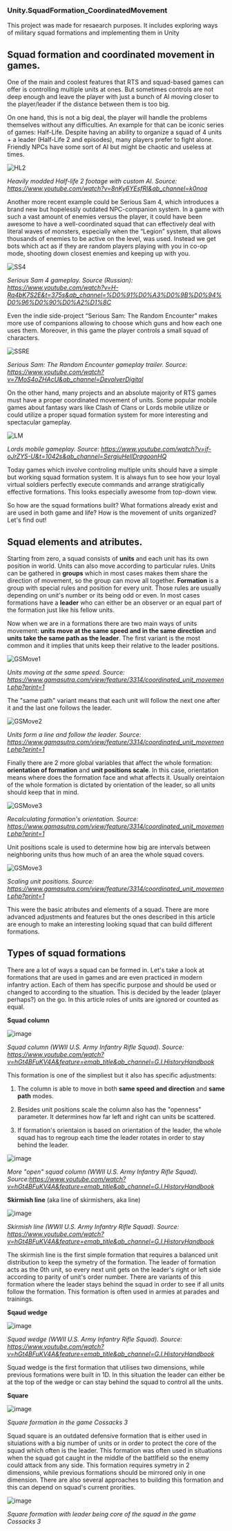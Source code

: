 ### Unity.SquadFormation_CoordinatedMovement
This project was made for resaearch purposes. It includes exploring ways of military squad formations and implementing them in Unity

## Squad formation and coordinated movement in games.

One of the main and coolest features that RTS and squad-based games can offer is controlling multiple units at ones. But sometimes controls are not deep enough and leave the player with just a bunch of AI moving closer to the player/leader if the distance between them is too big. 

On one hand, this is not a big deal, the player will handle the problems themselves without any difficulties. An example for that can be iconic series of games: Half-Life. Despite having an ability to organize a squad of 4 units + a leader (Half-Life 2 and episodes), many players prefer to fight alone. Friendly NPCs have some sort of AI but might be chaotic and useless at times. 

![HL2](https://user-images.githubusercontent.com/76696557/103245402-582d8b80-4960-11eb-9923-2c25362abfcd.gif)

*Heavily modded Half-life 2 footage with custom AI. Source: https://www.youtube.com/watch?v=8nKy6YEsfRI&ab_channel=k0noa*

Another more recent example could be Serious Sam 4, which introduces a brand new but hopelessly outdated NPC-companion system. In a game with such a vast amount of enemies versus the player, it could have been awesome to have a well-coordinated squad that can effectively deal with literal waves of monsters, especially when the “Legion” system, that allows thousands of enemies to be active on the level, was used. Instead we get bots which act as if they are random players playing with you in co-op mode, shooting down closest enemies and keeping up with you. 

![SS4](https://user-images.githubusercontent.com/76696557/103245420-667ba780-4960-11eb-83b8-8e318556f9d8.gif)

*Serious Sam 4 gameplay. Source (Russian): https://www.youtube.com/watch?v=H-Ra4bK7S2E&t=375s&ab_channel=%D0%91%D0%A3%D0%9B%D0%94%D0%96%D0%90%D0%A2%D1%8C*

Even the indie side-project “Serious Sam: The Random Encounter” makes more use of companions allowing to choose which guns and how each one uses them. Moreover, in this game the player controls a small squad of characters.

![SSRE](https://user-images.githubusercontent.com/76696557/103245422-67acd480-4960-11eb-87b1-3f6ecb033c59.gif)

*Serious Sam: The Random Encounter gameplay trailer. Source: https://www.youtube.com/watch?v=7MoS4oZHAcU&ab_channel=DevolverDigital*

On the other hand, many projects and an absolute majority of RTS games must have a proper coordinated movement of units. Some popular mobile games about fantasy wars like Clash of Clans or Lords mobile utilize or could utilize a proper squad formation system for more interesting and spectacular gameplay.

![LM](https://user-images.githubusercontent.com/76696557/103245413-61b6f380-4960-11eb-9ad3-2aac81753b7a.gif)

*Lords mobile gameplay. Source: https://www.youtube.com/watch?v=jf-oJrZY5-U&t=1042s&ab_channel=SergiuHellDragoonHQ*

Today games which involve controling multiple units should have a simple but working squad formation system. It is always fun to see how your loyal virtual soldiers perfectly execute commands and arrange stratigically effective formations. This looks especially awesome from top-down view.

So how are the squad formations built? What formations already exist and are used in both game and life? How is the movement of units organized? Let's find out!

## Squad elements and atributes.

Starting from zero, a squad consists of **units** and each unit has its own position in world. Units can also move according to particular rules. Units can be gathered in **groups** which in most cases makes them share the direction of movement, so the group can move all together. **Formation** is a group with special rules and position for every unit. Those rules are usually depending on unit's number or its being odd or even. In most cases formations have a **leader** who can either be an observer or an equal part of the formation just like his fellow units.

Now when we are in a formations there are two main ways of units movement: **units move at the same speed and in the same direction** and **units take the same path as the leader**. The first variant is the most common and it implies that units keep their relative to the leader positions.

![GSMove1](https://www.gamasutra.com/features/19990129/02move01.jpg)

*Units moving at the same speed. Source: https://www.gamasutra.com/view/feature/3314/coordinated_unit_movement.php?print=1*

The "same path" variant means that each unit will follow the next one after it and the last one follows the leader.

![GSMove2](https://www.gamasutra.com/features/19990129/02move02.jpg)

*Units form a line and follow the leader. Source: https://www.gamasutra.com/view/feature/3314/coordinated_unit_movement.php?print=1*

Finally there are 2 more global variables that affect the whole formation: **orientation of formation** and **unit positions scale**.
In this case, orientation means where does the formation face and what affects it. Usually oreintaion of the whole formation is dictated by orientation of the leader, so all units should keep that in mind.

![GSMove3](https://www.gamasutra.com/features/19990129/02move06.jpg)

*Recalculating formation's orientation. Source: https://www.gamasutra.com/view/feature/3314/coordinated_unit_movement.php?print=1*

Unit positions scale is used to determine how big are intervals between neighboring units thus how much of an area the whole squad covers.

![GSMove3](https://www.gamasutra.com/features/19990129/02move07.jpg)

*Scaling unit positions. Source: https://www.gamasutra.com/view/feature/3314/coordinated_unit_movement.php?print=1*

This were the basic atributes and elements of a squad. There are more advanced adjustments and features but the ones described in this article are enough to make an interesting looking squad that can build different formations.

## Types of squad formations

There are a lot of ways a squad can be formed in. Let's take a look at formations that are used in games and are even practiced in modern infantry action. Each of them has specific purpose and should be used or changed to according to the situation. This is decided by the leader (player perhaps?) on the go. In this article roles of units are ignored or counted as equal.

**Squad column**

![image](https://user-images.githubusercontent.com/76696557/103248911-18b96c00-496d-11eb-9620-002c07013a77.png)

*Squad column (WWII U.S. Army Infantry Rifle Squad). Source: https://www.youtube.com/watch?v=hGt4BFuKV4A&feature=emab_title&ab_channel=G.I.HistoryHandbook*

This formation is one of the simpliest but it also has specific adjustments:

1) The column is able to move in both **same speed and direction** and **same path** modes.

2) Besides unit positions scale the column also has the "openness" parameter. It determines how far left and right can units be scattered.

3) If formation's orientaion is based on orientation of the leader, the whole squad has to regroup each time the leader rotates in order to stay behind the leader. 

![image](https://user-images.githubusercontent.com/76696557/103249179-4bb02f80-496e-11eb-9444-a667015433ce.png)

*More "open" squad column (WWII U.S. Army Infantry Rifle Squad). Source:https://www.youtube.com/watch?v=hGt4BFuKV4A&feature=emab_title&ab_channel=G.I.HistoryHandbook*

**Skirmish line** (aka line of skirmishers, aka line)

![image](https://user-images.githubusercontent.com/76696557/103249484-c463bb80-496f-11eb-9694-75f287824405.png)

*Skirmish line (WWII U.S. Army Infantry Rifle Squad). Source: https://www.youtube.com/watch?v=hGt4BFuKV4A&feature=emab_title&ab_channel=G.I.HistoryHandbook*

The skirmish line is the first simple formation that requires a balanced unit distribution to keep the symetry of the formation. The leader of formation acts as the 0th unit, so every next unit gets on the leader's right or left side according to parity of unit's order number. There are variants of this formation where the leader stays behind the squad in order to see if all units follow the formation. This formation is often used in armies at parades and trainings.

**Sqaud wedge**

![image](https://user-images.githubusercontent.com/76696557/103250084-84ea9e80-4972-11eb-8c18-f78aa6551e0b.png)

*Squad wedge (WWII U.S. Army Infantry Rifle Squad). Source: https://www.youtube.com/watch?v=hGt4BFuKV4A&feature=emab_title&ab_channel=G.I.HistoryHandbook*

Squad wedge is the first formation that utilises two dimensions, while previous formations were built in 1D. In this situation the leader can either be at the top of the wedge or can stay behind the squad to control all the units. 

**Square**

![image](https://user-images.githubusercontent.com/76696557/103250447-23c3ca80-4974-11eb-9f2a-b6eab885e438.png)

*Square formation in the game Cossacks 3*

Squad square is an outdated defensive formation that is either used in situiations with a big number of units or in order to protect the core of the squad which often is the leader. This formation was often used in situations when the squad got caught in the middle of the battlfield so the enemy could attack from any side. This formation requires symetry in 2 dimensions, while previous formations should be mirrored only in one dimension. There are also several approaches to building this formation and this can depend on squad's current prorities.

![image](https://user-images.githubusercontent.com/76696557/103250629-05aa9a00-4975-11eb-8d68-f5d4d197d6b0.png)

*Square formation with leader being core of the squad in the game Cossacks 3*

